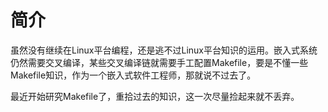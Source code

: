 # 简介 #
虽然没有继续在Linux平台编程，还是逃不过Linux平台知识的运用。嵌入式系统仍然需要交叉编译，某些交叉编译链就需要手工配置Makefile，要是不懂一些Makefile知识，作为一个嵌入式软件工程师，那就说不过去了。

最近开始研究Makefile了，重拾过去的知识，这一次尽量捡起来就不丢弃。
